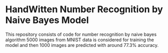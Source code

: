 # HandWitten Number Recognition by Naive Bayes Model
This repository consists of code for number recognition by naive bayes algorithm
5000 images from MNIST data is considered for training the model and then 1000 images are predicted with around 77.3% accuracy. 

